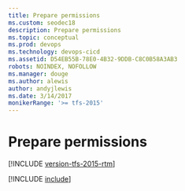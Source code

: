 ```yaml
---
title: Prepare permissions
ms.custom: seodec18
description: Prepare permissions
ms.topic: conceptual
ms.prod: devops
ms.technology: devops-cicd
ms.assetid: D54EB55B-78E0-4B32-9DDB-C8C0B58A3AB3
robots: NOINDEX, NOFOLLOW
ms.manager: douge
ms.author: alewis
author: andyjlewis
ms.date: 3/14/2017
monikerRange: '>= tfs-2015'
---
```


# Prepare permissions

[!INCLUDE [version-tfs-2015-rtm](../_shared/version-tfs-2015-rtm.md)]

[!INCLUDE [include](_shared/v2/prepare-permissions.md)]
